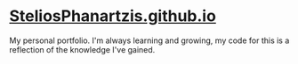 # [SteliosPhanartzis.github.io](https://steliosphanartzis.github.io/)

My personal portfolio. I'm always learning and growing, my code for this is a reflection of the knowledge I've gained.
